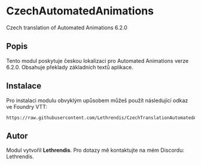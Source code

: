 
# CzechAutomatedAnimations

Czech translation of Automated Animations 6.2.0

## Popis
Tento modul poskytuje českou lokalizaci pro Automated Animations verze 6.2.0. Obsahuje překlady základních textů aplikace.

## Instalace
Pro instalaci modulu obvyklým upůsobem můžeš použít následující odkaz ve Foundry VTT:

```
https://raw.githubusercontent.com/Lethrendis/CzechTranslationAutomatedAnimations/main/module.json
```

## Autor
Modul vytvořil **Lethrendis**. Pro dotazy mě kontaktujte na mém Discordu: Lethrendis.
